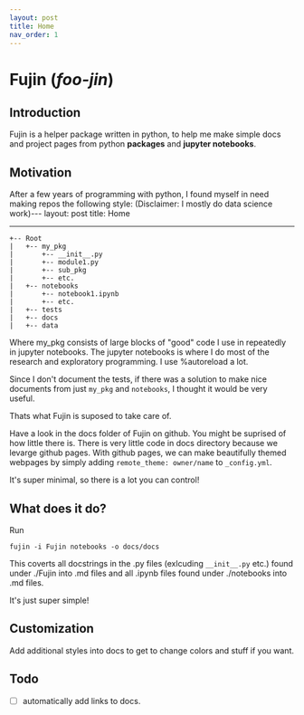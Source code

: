 ```yaml
---
layout: post
title: Home
nav_order: 1
---
```


# Fujin (*foo-jin*)

## Introduction

Fujin is a helper package written in python, to help me make simple docs and project pages from python **packages** and **jupyter notebooks**.


## Motivation
After a few years of programming with python, I found myself in need making repos the following style:
(Disclaimer: I mostly do data science work)---
layout: post
title: Home

---


```
+-- Root
|   +-- my_pkg
|       +-- __init__.py
|       +-- module1.py
|       +-- sub_pkg
|       +-- etc.
|   +-- notebooks
|       +-- notebook1.ipynb
|       +-- etc.
|   +-- tests
|   +-- docs
|   +-- data
```

Where my_pkg consists of large blocks of "good" code I use in repeatedly in jupyter notebooks. The jupyter notebooks is where I do most of the research and exploratory programming. I use %autoreload a lot.

Since I don't document the tests, if there was a solution to make nice documents from just `my_pkg` and `notebooks`, I thought it would be very useful.

Thats what Fujin is suposed to take care of. 

Have a look in the docs folder of Fujin on github. You might be suprised of how little there is. There is very little code in docs directory because we levarge github pages. With github pages, we can make beautifully themed webpages by simply adding `remote_theme: owner/name` to `_config.yml`.

It's super minimal, so there is a lot you can control!

## What does it do?

Run 

```
fujin -i Fujin notebooks -o docs/docs
```

This coverts all docstrings in the .py files (exlcuding `__init__.py` etc.) found under ./Fujin into .md files and all .ipynb files found under ./notebooks into .md files.

It's just super simple!

## Customization

Add additional styles into docs to get to change colors and stuff if you want.

## Todo

- [ ] automatically add links to docs.